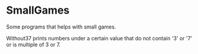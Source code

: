 # SmallGames
Some programs that helps with small games.

Without37 prints numbers under a certain value that do not contain '3' or '7' or is multiple of 3 or 7.

